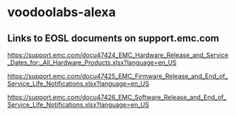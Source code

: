 # voodoolabs-alexa


Links to EOSL documents on support.emc.com
------------------------------------------
https://support.emc.com/docu47424_EMC_Hardware_Release_and_Service_Dates_for:_All_Hardware_Products.xlsx?language=en_US

https://support.emc.com/docu47425_EMC_Firmware_Release_and_End_of_Service_Life_Notifications.xlsx?language=en_US

https://support.emc.com/docu47426_EMC_Software_Release_and_End_of_Service_Life_Notifications.xlsx?language=en_US
